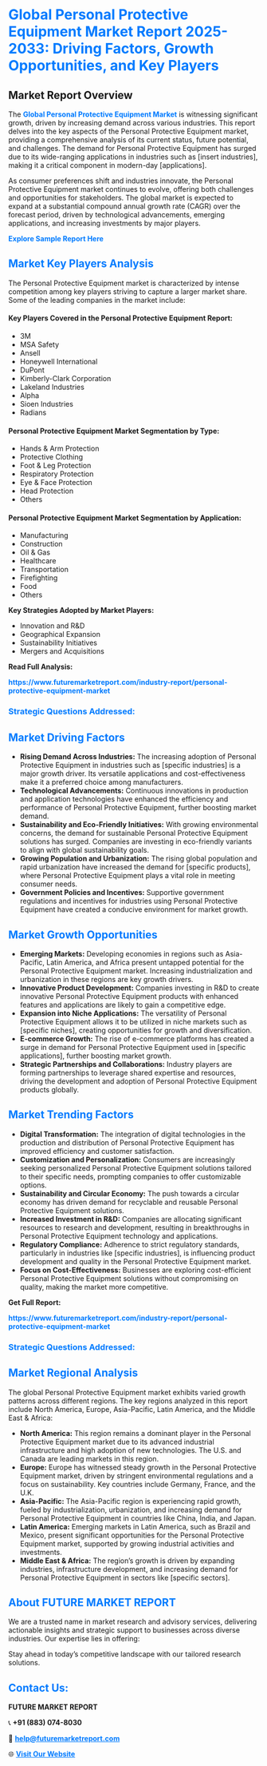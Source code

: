 <h1 style="color: #007BFF;">Global Personal Protective Equipment Market Report 2025-2033: Driving Factors, Growth Opportunities, and Key Players</h1>

<section id="overview">
<h2>Market Report Overview</h2>
<p>The <a href="https://www.futuremarketreport.com/industry-report/personal-protective-equipment-market" style="color: #007BFF; text-decoration: none;"><strong>Global Personal Protective Equipment Market</strong></a> is witnessing significant growth, driven by increasing demand across various industries. This report delves into the key aspects of the Personal Protective Equipment market, providing a comprehensive analysis of its current status, future potential, and challenges. The demand for Personal Protective Equipment has surged due to its wide-ranging applications in industries such as [insert industries], making it a critical component in modern-day [applications].</p>
<p>As consumer preferences shift and industries innovate, the Personal Protective Equipment market continues to evolve, offering both challenges and opportunities for stakeholders. The global market is expected to expand at a substantial compound annual growth rate (CAGR) over the forecast period, driven by technological advancements, emerging applications, and increasing investments by major players.</p>
</section>

<section id="overview">
<p><a href="https://www.futuremarketreport.com/request-sample/reportId=90610" style="color: #007BFF; text-decoration: none;"><strong>Explore Sample Report Here</strong></a></p>
</section>

<section id="key-players">
<h2 style="color: #007BFF;">Market Key Players Analysis</h2>
<p>The Personal Protective Equipment market is characterized by intense competition among key players striving to capture a larger market share. Some of the leading companies in the market include:</p>
<h4>Key Players Covered in the Personal Protective Equipment Report:</h4>
<ul><li>3M</li><li>MSA Safety</li><li>Ansell</li><li>Honeywell International</li><li>DuPont</li><li>Kimberly-Clark Corporation</li><li>Lakeland Industries</li><li>Alpha</li><li>Sioen Industries</li><li>Radians</li></ul>
<h4>Personal Protective Equipment Market Segmentation by Type:</h4>
<ul><li>Hands &amp; Arm Protection</li><li>Protective Clothing</li><li>Foot &amp; Leg Protection</li><li>Respiratory Protection</li><li>Eye &amp; Face Protection</li><li>Head Protection</li><li>Others</li></ul>

<h4>Personal Protective Equipment Market Segmentation by Application:</h4>
<ul><li>Manufacturing</li><li>Construction</li><li>Oil &amp; Gas</li><li>Healthcare</li><li>Transportation</li><li>Firefighting</li><li>Food</li><li>Others</li></ul>
<p><strong>Key Strategies Adopted by Market Players:</strong></p>
<ul>
<li>Innovation and R&D</li>
<li>Geographical Expansion</li>
<li>Sustainability Initiatives</li>
<li>Mergers and Acquisitions</li>
</ul>
</section>

<section>
<p><strong>Read Full Analysis: </strong></p><a href="https://www.futuremarketreport.com/industry-report/personal-protective-equipment-market" style="color: #007BFF; text-decoration: none;"><strong>https://www.futuremarketreport.com/industry-report/personal-protective-equipment-market</strong></a>
<h3 style="color: #007BFF;">Strategic Questions Addressed:</h3>
</section>

<section id="driving-factors">
<h2 style="color: #007BFF;">Market Driving Factors</h2>
<ul>
<li><strong>Rising Demand Across Industries:</strong> The increasing adoption of Personal Protective Equipment in industries such as [specific industries] is a major growth driver. Its versatile applications and cost-effectiveness make it a preferred choice among manufacturers.</li>
<li><strong>Technological Advancements:</strong> Continuous innovations in production and application technologies have enhanced the efficiency and performance of Personal Protective Equipment, further boosting market demand.</li>
<li><strong>Sustainability and Eco-Friendly Initiatives:</strong> With growing environmental concerns, the demand for sustainable Personal Protective Equipment solutions has surged. Companies are investing in eco-friendly variants to align with global sustainability goals.</li>
<li><strong>Growing Population and Urbanization:</strong> The rising global population and rapid urbanization have increased the demand for [specific products], where Personal Protective Equipment plays a vital role in meeting consumer needs.</li>
<li><strong>Government Policies and Incentives:</strong> Supportive government regulations and incentives for industries using Personal Protective Equipment have created a conducive environment for market growth.</li>
</ul>
</section>

<section id="growth-opportunities">
<h2 style="color: #007BFF;">Market Growth Opportunities</h2>
<ul>
<li><strong>Emerging Markets:</strong> Developing economies in regions such as Asia-Pacific, Latin America, and Africa present untapped potential for the Personal Protective Equipment market. Increasing industrialization and urbanization in these regions are key growth drivers.</li>
<li><strong>Innovative Product Development:</strong> Companies investing in R&D to create innovative Personal Protective Equipment products with enhanced features and applications are likely to gain a competitive edge.</li>
<li><strong>Expansion into Niche Applications:</strong> The versatility of Personal Protective Equipment allows it to be utilized in niche markets such as [specific niches], creating opportunities for growth and diversification.</li>
<li><strong>E-commerce Growth:</strong> The rise of e-commerce platforms has created a surge in demand for Personal Protective Equipment used in [specific applications], further boosting market growth.</li>
<li><strong>Strategic Partnerships and Collaborations:</strong> Industry players are forming partnerships to leverage shared expertise and resources, driving the development and adoption of Personal Protective Equipment products globally.</li>
</ul>
</section>

<section id="trending-factors">
<h2 style="color: #007BFF;">Market Trending Factors</h2>
<ul>
<li><strong>Digital Transformation:</strong> The integration of digital technologies in the production and distribution of Personal Protective Equipment has improved efficiency and customer satisfaction.</li>
<li><strong>Customization and Personalization:</strong> Consumers are increasingly seeking personalized Personal Protective Equipment solutions tailored to their specific needs, prompting companies to offer customizable options.</li>
<li><strong>Sustainability and Circular Economy:</strong> The push towards a circular economy has driven demand for recyclable and reusable Personal Protective Equipment solutions.</li>
<li><strong>Increased Investment in R&D:</strong> Companies are allocating significant resources to research and development, resulting in breakthroughs in Personal Protective Equipment technology and applications.</li>
<li><strong>Regulatory Compliance:</strong> Adherence to strict regulatory standards, particularly in industries like [specific industries], is influencing product development and quality in the Personal Protective Equipment market.</li>
<li><strong>Focus on Cost-Effectiveness:</strong> Businesses are exploring cost-efficient Personal Protective Equipment solutions without compromising on quality, making the market more competitive.</li>
</ul>
</section>

<section>
<p><strong>Get Full Report: </strong></p><a href="https://www.futuremarketreport.com/industry-report/personal-protective-equipment-market" style="color: #007BFF; text-decoration: none;"><strong>https://www.futuremarketreport.com/industry-report/personal-protective-equipment-market</strong></a>
<h3 style="color: #007BFF;">Strategic Questions Addressed:</h3>
</section>


<section id="regional-analysis">
<h2 style="color: #007BFF;">Market Regional Analysis</h2>
<p>The global Personal Protective Equipment market exhibits varied growth patterns across different regions. The key regions analyzed in this report include North America, Europe, Asia-Pacific, Latin America, and the Middle East & Africa:</p>
<ul>
<li><strong>North America:</strong> This region remains a dominant player in the Personal Protective Equipment market due to its advanced industrial infrastructure and high adoption of new technologies. The U.S. and Canada are leading markets in this region.</li>
<li><strong>Europe:</strong> Europe has witnessed steady growth in the Personal Protective Equipment market, driven by stringent environmental regulations and a focus on sustainability. Key countries include Germany, France, and the U.K.</li>
<li><strong>Asia-Pacific:</strong> The Asia-Pacific region is experiencing rapid growth, fueled by industrialization, urbanization, and increasing demand for Personal Protective Equipment in countries like China, India, and Japan.</li>
<li><strong>Latin America:</strong> Emerging markets in Latin America, such as Brazil and Mexico, present significant opportunities for the Personal Protective Equipment market, supported by growing industrial activities and investments.</li>
<li><strong>Middle East & Africa:</strong> The region’s growth is driven by expanding industries, infrastructure development, and increasing demand for Personal Protective Equipment in sectors like [specific sectors].</li>
</ul>
</section>

<footer>
<h2 style="color: #007BFF;">About FUTURE MARKET REPORT</h2>
<p>We are a trusted name in market research and advisory services, delivering actionable insights and strategic support to businesses across diverse industries. Our expertise lies in offering:</p>

<p>Stay ahead in today’s competitive landscape with our tailored research solutions.</p>

<h2 style="color: #007BFF;">Contact Us:</h2>
<p><strong>FUTURE MARKET REPORT</strong></p>
<p>📞 <strong>+91 (883) 074-8030</strong></p>
<p>📧 <strong><a href="mailto:help@futuremarketreport.com" style="color: #007BFF;">help@futuremarketreport.com</a></strong></p>
<p>🌐 <strong><a href="https://www.futuremarketreport.com/" style="color: #007BFF;">Visit Our Website</a></strong></p>
</footer>